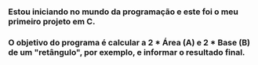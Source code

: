 <h3>Estou iniciando no mundo da programação e este foi o meu primeiro projeto em C.<h3>
<p>O objetivo do programa é calcular a 2 * Área (A) e 2 * Base (B) de um "retângulo", por exemplo,<b> e informar o resultado final.<p>
